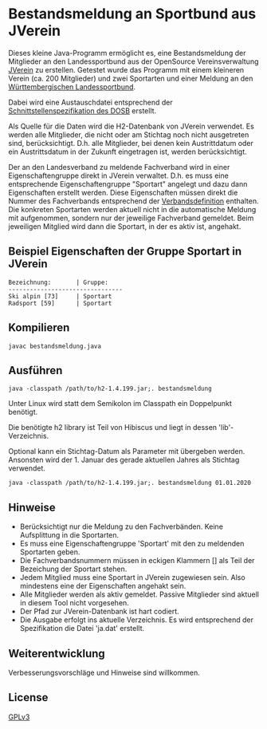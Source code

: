 # Bestandsmeldung an Sportbund aus JVerein

Dieses kleine Java-Programm ermöglicht es, eine Bestandsmeldung der Mitglieder an den Landessportbund aus der OpenSource Vereinsverwaltung [JVerein](https://www.jverein.de/) zu erstellen.
Getestet wurde das Programm mit einem kleineren Verein (ca. 200 Mitglieder) und zwei Sportarten und einer Meldung an den [Württembergischen Landessportbund](https://www.wlsb.de/).

Dabei wird eine Austauschdatei entsprechend der [Schnittstellenspezifikation des DOSB](https://cdn.dosb.de/user_upload/www.dosb.de/LandingPage/Service-Medien/schnitt/lsb_schnitt.pdf) erstellt.

Als Quelle für die Daten wird die H2-Datenbank von JVerein verwendet. Es werden alle Mitglieder, die nicht oder am Stichtag noch nicht ausgetreten sind, berücksichtigt. D.h. alle Mitglieder, bei denen kein Austrittdatum oder ein Austrittsdatum in der Zukunft eingetragen ist, werden berücksichtigt.

Der an den Landesverband zu meldende Fachverband wird in einer Eigenschaftengruppe direkt in JVerein verwaltet. D.h. es muss eine entsprechende Eigenschaftengruppe "Sportart" angelegt und dazu dann Eigenschaften erstellt werden. Diese Eigenschaften müssen direkt die Nummer des Fachverbands entsprechend der [Verbandsdefinition](https://cdn.dosb.de/user_upload/www.dosb.de/LandingPage/Service-Medien/schnitt/lsb_kodierung_Version_2019.pdf) enthalten. Die konkreten Sportarten werden aktuell nicht in die automatische Meldung mit aufgenommen, sondern nur der jeweilige Fachverband gemeldet.
Beim jeweiligen Mitglied wird dann die Sportart, in der es aktiv ist, angehakt.

## Beispiel Eigenschaften der Gruppe Sportart in JVerein
```
Bezeichnung:       | Gruppe:
--------------------------------
Ski alpin [73]     | Sportart
Radsport [59]      | Sportart
```

## Kompilieren
```
javac bestandsmeldung.java
```

## Ausführen
```
java -classpath /path/to/h2-1.4.199.jar;. bestandsmeldung
```
Unter Linux wird statt dem Semikolon im Classpath ein Doppelpunkt benötigt.

Die benötigte h2 library ist Teil von Hibiscus und liegt in dessen 'lib'-Verzeichnis.

Optional kann ein Stichtag-Datum als Parameter mit übergeben werden. Ansonsten wird der 1. Januar des gerade aktuellen Jahres als Stichtag verwendet.
```
java -classpath /path/to/h2-1.4.199.jar;. bestandsmeldung 01.01.2020
```

## Hinweise
- Berücksichtigt nur die Meldung zu den Fachverbänden. Keine Aufsplittung in die Sportarten.
- Es muss eine Eigenschaftengruppe 'Sportart' mit den zu meldenden Sportarten geben.
- Die Fachverbandsnummern müssen in eckigen Klammern [] als Teil der Bezeichung der Sportart stehen.
- Jedem Mitglied muss eine Sportart in JVerein zugewiesen sein. Also mindestens eine der Eigenschaften angehakt sein.
- Alle Mitglieder werden als aktiv gemeldet. Passive Mitglieder sind aktuell in diesem Tool nicht vorgesehen.
- Der Pfad zur JVerein-Datenbank ist hart codiert.
- Die Ausgabe erfolgt ins aktuelle Verzeichnis. Es wird entsprechend der Spezifikation die Datei 'ja.dat' erstellt.

## Weiterentwicklung
Verbesserungsvorschläge und Hinweise sind willkommen.

## License
[GPLv3](https://www.gnu.org/licenses/)
